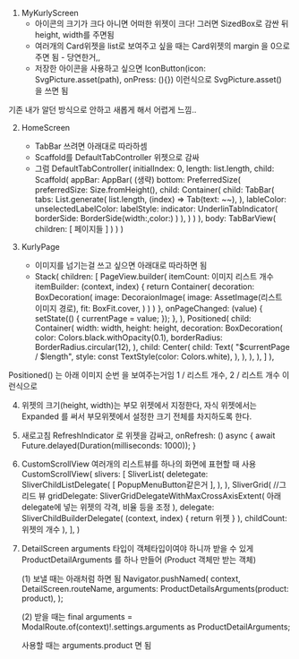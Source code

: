 1. MyKurlyScreen
    - 아이콘의 크기가 크다 아니면 어떠한 위젯이 크다! 그러면 SizedBox로 감싼 뒤 height, width를 주면됨
    - 여러개의 Card위젯을 list로 보여주고 싶을 때는 Card위젯의 margin 을 0으로 주면 됨 - 당연한거,,
    - 저장한 아이콘을 사용하고 싶으면 IconButton(icon: SvgPicture.asset(path), onPress: (){}) 이런식으로 SvgPicture.asset() 을 쓰면 됨

기존 내가 알던 방식으로 안하고 새롭게 해서 어렵게 느낌..

2. HomeScreen
    - TabBar 쓰려면 아래대로 따라하셈
    - Scaffold를 DefaultTabController 위젯으로 감싸
    - 그럼 DefaultTabController(
        initialIndex: 0,
        length: list.length,
        child: Scaffold(
            appBar: AppBar(
                (생략)
                bottom: PreferredSize(
                    preferredSize: Size.fromHeight(),
                    child: Container(
                        child: TabBar(
                                tabs: List.generate(
                                    list.length,
                                    (index) => Tab(text: ~~),
                                ),
                                lableColor:
                                unselectedLabelColor:
                                labelStyle:
                                indicator: UnderlinTabIndicator(
                                    borderSide: BorderSide(width:,color:)
                                )
                        ),
                    )
                )
            ),
            body: TabBarView(
                children: [
                    페이지들
                ]
            )
        )
    )

3. KurlyPage
    - 이미지를 넘기는걸 쓰고 싶으면 아래대로 따라하면 됨
    - Stack( 
        children: [
            PageView.builder(
                itemCount: 이미지 리스트 개수
                itemBuilder: (context, index) {
                    return Container(
                        decoration: BoxDecoration(
                            image: DecoraionImage(
                                image: AssetImage(리스트 이미지 경로),
                                fit: BoxFit.cover,
                            )
                        )
                    )
                },
                onPageChanged: (value) {
                    setState(() {
                        currentPage = value;
                    });
                },
            ),
            Positioned(
                child: Container(
                    width: width,
                    height: height,
                    decoration: BoxDecoration(
                        color: Colors.black.withOpacity(0.1),
                        borderRadius: BorderRadius.circular(12),
                    ),
                    child: Center(
                        child: Text(
                            "$currentPage / $length",
                                style: const TextStyle(color: Colors.white),
                        ),
                    ),
                ),
            ),
        ]
    ),

Positioned() 는 아래 이미지 순번 을 보여주는거임
1 / 리스트 개수, 2 / 리스트 개수 이런식으로

4. 위젯의 크기(height, width)는 부모 위젯에서 지정한다, 자식 위젯에서는 Expanded 를 써서 부모위젯에서 설정한 크기 전체를 차지하도록 한다.

5. 새로고침
    RefreshIndicator 로 위젯을 감싸고, 
    onRefresh: () async {
        await Future.delayed(Duration(milliseconds: 1000));
    }

6. CustomScrollView 여러개의 리스트뷰를 하나의 화면에 표현할 때 사용
    CustomScrollView(
        slivers: [
            SliverList(
                deletegate: SliverChildListDelegate(
                    [
                        PopupMenuButton같은거
                    ],
                ),
            ),
            SliverGrid( //그리드 뷰
                gridDelegate: SliverGridDelegateWithMaxCrossAxisExtent(
                    아래 delegate에 넣는 위젯의 각격, 비율 등을 조정
                ),
                delegate: SliverChildBuilderDelegate(
                    (context, index) {
                        return 위젯
                    }
                ),
                childCount: 위젯의 개수
            ),
        ],
    )

7. DetailScreen
    arguments 타입이 객체타입이여야 하니까 받을 수 있게 ProductDetailArguments 를 하나 만들어 (Product 객체만 받는 객체)

    (1) 보낼 때는 아래처럼 하면 됨
    Navigator.pushNamed(
                context,
                DetailScreen.routeName,
                arguments: ProductDetailsArguments(product: product),
    );

    (2) 받을 때는
        final arguments = ModalRoute.of(context)!.settings.arguments as ProductDetailArguments;

    사용할 때는 arguments.product 면 됨

